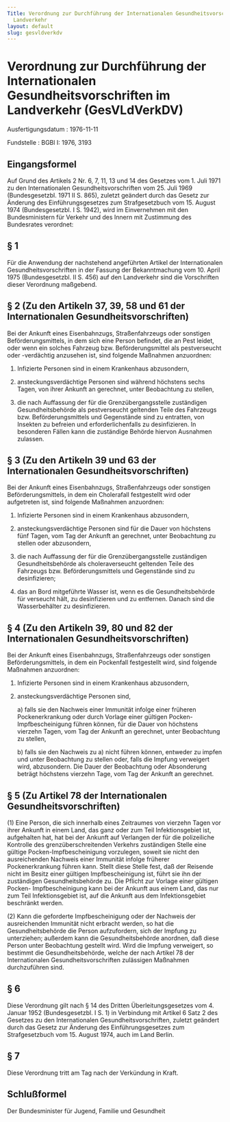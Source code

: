 ```yaml
---
Title: Verordnung zur Durchführung der Internationalen Gesundheitsvorschriften im
  Landverkehr
layout: default
slug: gesvldverkdv
---
```


# Verordnung zur Durchführung der Internationalen Gesundheitsvorschriften im Landverkehr (GesVLdVerkDV)

Ausfertigungsdatum
:   1976-11-11

Fundstelle
:   BGBl I: 1976, 3193



## Eingangsformel

Auf Grund des Artikels 2 Nr. 6, 7, 11, 13 und 14 des Gesetzes vom 1.
Juli 1971 zu den Internationalen Gesundheitsvorschriften vom 25. Juli
1969 (Bundesgesetzbl. 1971 II S. 865), zuletzt geändert durch das
Gesetz zur Änderung des Einführungsgesetzes zum Strafgesetzbuch vom
15\. August 1974 (Bundesgesetzbl. I S. 1942), wird im Einvernehmen mit
den Bundesministern für Verkehr und des Innern mit Zustimmung des
Bundesrates verordnet:


## § 1

Für die Anwendung der nachstehend angeführten Artikel der
Internationalen Gesundheitsvorschriften in der Fassung der
Bekanntmachung vom 10. April 1975 (Bundesgesetzbl. II S. 456) auf den
Landverkehr sind die Vorschriften dieser Verordnung maßgebend.


## § 2 (Zu den Artikeln 37, 39, 58 und 61 der Internationalen Gesundheitsvorschriften)

Bei der Ankunft eines Eisenbahnzugs, Straßenfahrzeugs oder sonstigen
Beförderungsmittels, in dem sich eine Person befindet, die an Pest
leidet, oder wenn ein solches Fahrzeug bzw. Beförderungsmittel als
pestverseucht oder -verdächtig anzusehen ist, sind folgende Maßnahmen
anzuordnen:

1.  Infizierte Personen sind in einem Krankenhaus abzusondern,


2.  ansteckungsverdächtige Personen sind während höchstens sechs Tagen,
    von ihrer Ankunft an gerechnet, unter Beobachtung zu stellen,


3.  die nach Auffassung der für die Grenzübergangsstelle zuständigen
    Gesundheitsbehörde als pestverseucht geltenden Teile des Fahrzeugs
    bzw. Beförderungsmittels und Gegenstände sind zu entratten, von
    Insekten zu befreien und erforderlichenfalls zu desinfizieren. In
    besonderen Fällen kann die zuständige Behörde hiervon Ausnahmen
    zulassen.





## § 3 (Zu den Artikeln 39 und 63 der Internationalen Gesundheitsvorschriften)

Bei der Ankunft eines Eisenbahnzugs, Straßenfahrzeugs oder sonstigen
Beförderungsmittels, in dem ein Cholerafall festgestellt wird oder
aufgetreten ist, sind folgende Maßnahmen anzuordnen:

1.  Infizierte Personen sind in einem Krankenhaus abzusondern,


2.  ansteckungsverdächtige Personen sind für die Dauer von höchstens fünf
    Tagen, vom Tag der Ankunft an gerechnet, unter Beobachtung zu stellen
    oder abzusondern,


3.  die nach Auffassung der für die Grenzübergangsstelle zuständigen
    Gesundheitsbehörde als choleraverseucht geltenden Teile des Fahrzeugs
    bzw. Beförderungsmittels und Gegenstände sind zu desinfizieren;


4.  das an Bord mitgeführte Wasser ist, wenn es die Gesundheitsbehörde für
    verseucht hält, zu desinfizieren und zu entfernen. Danach sind die
    Wasserbehälter zu desinfizieren.





## § 4 (Zu den Artikeln 39, 80 und 82 der Internationalen Gesundheitsvorschriften)

Bei der Ankunft eines Eisenbahnzugs, Straßenfahrzeugs oder sonstigen
Beförderungsmittels, in dem ein Pockenfall festgestellt wird, sind
folgende Maßnahmen anzuordnen:

1.  Infizierte Personen sind in einem Krankenhaus abzusondern,


2.  ansteckungsverdächtige Personen sind,

    a)  falls sie den Nachweis einer Immunität infolge einer früheren
        Pockenerkrankung oder durch Vorlage einer gültigen Pocken-
        Impfbescheinigung führen können, für die Dauer von höchstens vierzehn
        Tagen, vom Tag der Ankunft an gerechnet, unter Beobachtung zu stellen,


    b)  falls sie den Nachweis zu a) nicht führen können, entweder zu impfen
        und unter Beobachtung zu stellen oder, falls die Impfung verweigert
        wird, abzusondern. Die Dauer der Beobachtung oder Absonderung beträgt
        höchstens vierzehn Tage, vom Tag der Ankunft an gerechnet.








## § 5 (Zu Artikel 78 der Internationalen Gesundheitsvorschriften)

(1) Eine Person, die sich innerhalb eines Zeitraumes von vierzehn
Tagen vor ihrer Ankunft in einem Land, das ganz oder zum Teil
Infektionsgebiet ist, aufgehalten hat, hat bei der Ankunft auf
Verlangen der für die polizeiliche Kontrolle des grenzüberschreitenden
Verkehrs zuständigen Stelle eine gültige Pocken-Impfbescheinigung
vorzulegen, soweit sie nicht den ausreichenden Nachweis einer
Immunität infolge früherer Pockenerkrankung führen kann. Stellt diese
Stelle fest, daß der Reisende nicht im Besitz einer gültigen
Impfbescheinigung ist, führt sie ihn der zuständigen
Gesundheitsbehörde zu. Die Pflicht zur Vorlage einer gültigen Pocken-
Impfbescheinigung kann bei der Ankunft aus einem Land, das nur zum
Teil Infektionsgebiet ist, auf die Ankunft aus dem Infektionsgebiet
beschränkt werden.

(2) Kann die geforderte Impfbescheinigung oder der Nachweis der
ausreichenden Immunität nicht erbracht werden, so hat die
Gesundheitsbehörde die Person aufzufordern, sich der Impfung zu
unterziehen; außerdem kann die Gesundheitsbehörde anordnen, daß diese
Person unter Beobachtung gestellt wird. Wird die Impfung verweigert,
so bestimmt die Gesundheitsbehörde, welche der nach Artikel 78 der
Internationalen Gesundheitsvorschriften zulässigen Maßnahmen
durchzuführen sind.


## § 6

Diese Verordnung gilt nach § 14 des Dritten Überleitungsgesetzes vom
4\. Januar 1952 (Bundesgesetzbl. I S. 1) in Verbindung mit Artikel 6
Satz 2 des Gesetzes zu den Internationalen Gesundheitsvorschriften,
zuletzt geändert durch das Gesetz zur Änderung des Einführungsgesetzes
zum Strafgesetzbuch vom 15. August 1974, auch im Land Berlin.


## § 7

Diese Verordnung tritt am Tag nach der Verkündung in Kraft.


## Schlußformel

Der Bundesminister für Jugend, Familie und Gesundheit

